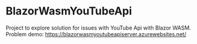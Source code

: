 # BlazorWasmYouTubeApi
Project to explore solution for issues with YouTube Api with Blazor WASM.
Problem demo: https://blazorwasmyoutubeapiserver.azurewebsites.net/